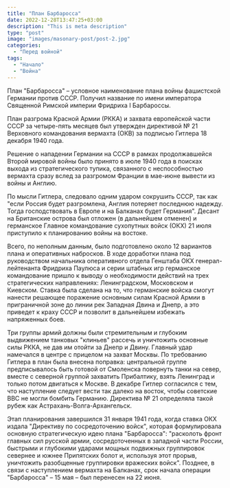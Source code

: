 ```yaml
---
title: "План Барбаросса"
date: 2022-12-28T13:47:25+03:00
description: "This is meta description"
type: "post"
image: "images/masonary-post/post-2.jpg"
categories:
  - "Перед войной"
tags:
  - "Начало"
  - "Война"
---
```


План "Барбаросса" – условное наименование плана войны фашистской Германии против СССР. Получил название по имени императора Священной Римской империи Фридриха I Барбароссы.

План разгрома Красной Армии (РККА) и захвата европейской части СССР за четыре-пять месяцев был утвержден директивой № 21 Верховного командования вермахта (ОКВ) за подписью Гитлера 18 декабря 1940 года.

Решение о нападении Германии на СССР в рамках продолжавшейся Второй мировой войны было принято в июле 1940 года в поисках выхода из стратегического тупика, связанного с неспособностью вермахта сразу вслед за разгромом Франции в мае-июне вывести из войны и Англию.

По мысли Гитлера, следовало одним ударом сокрушить СССР, так как "если Россия будет разгромлена, Англия потеряет последнюю надежду. Тогда господствовать в Европе и на Балканах будет Германия". Десант на Британские острова был отложен (в дальнейшем отменен) и германское Главное командование сухопутных войск (ОКХ) 21 июля приступило к планированию войны на востоке.

Всего, по неполным данным, было подготовлено около 12 вариантов плана и оперативных набросков. В ходе доработки плана под руководством начальника оперативного отдела Генштаба ОКХ генерал-лейтенанта Фридриха Паулюса и серии штабных игр германское командование пришло к выводу о необходимости действий на трех стратегических направлениях: Ленинградском, Московском и Киевском. Ставка была сделана на то, что германские войска смогут нанести решающее поражение основным силам Красной Армии в приграничной зоне до линии рек Западная Двина и Днепр, а это приведет к краху СССР и позволит в дальнейшем избежать напряженных боев.

Три группы армий должны были стремительным и глубоким выдвижением танковых "клиньев" рассечь и уничтожить основные силы РККА, не дав им отойти за Днепр и Двину. Главный удар намечался в центре с прицелом на захват Москвы. По требованию Гитлера в план была внесена поправка: центральной группе предписывалось быть готовой от Смоленска повернуть танки на север, вместе с северной группой захватить Прибалтику, взять Ленинград и только потом двигаться к Москве. В декабре Гитлер согласился с тем, что наступление следует вести так далеко на восток, чтобы советские ВВС не могли бомбить Германию. Директива № 21 определяла такой рубеж как Астрахань-Волга-Архангельск.

Этап планирования завершился 31 января 1941 года, когда ставка ОКХ издала "Директиву по сосредоточению войск", которая формулировала основную стратегическую идею плана "Барбаросса": "расколоть фронт главных сил русской армии, сосредоточенных в западной части России, быстрыми и глубокими ударами мощных подвижных группировок севернее и южнее Припятских болот и, используя этот прорыв, уничтожить разобщенные группировки вражеских войск".
Позднее, в связи с наступлением вермахта на Балканах, срок начала операции "Барбаросса" – 15 мая – был перенесен на 22 июня.
